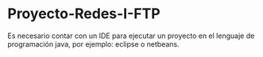 # Proyecto-Redes-I-FTP
Es necesario contar con un IDE para ejecutar un proyecto en el lenguaje de programación java, por ejemplo: eclipse o netbeans.

